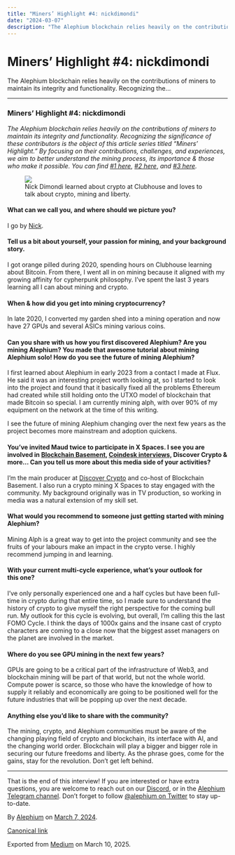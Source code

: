 ```yaml
---
title: "Miners’ Highlight #4: nickdimondi"
date: "2024-03-07"
description: "The Alephium blockchain relies heavily on the contributions of miners to maintain its integrity and functionality. Recognizing the…"
---
```


<div>

# Miners’ Highlight \#4: nickdimondi

</div>

<div class="section p-summary" field="subtitle">

The Alephium blockchain relies heavily on the contributions of miners to maintain its integrity and functionality. Recognizing the…

</div>

<div class="section e-content" field="body">

<div id="12fe" class="section section section--body section--first">

<div class="section-divider">

------------------------------------------------------------------------

</div>

<div class="section-content">

<div class="section-inner sectionLayout--insetColumn">

### Miners’ Highlight \#4: nickdimondi

*The Alephium blockchain relies heavily on the contributions of miners to maintain its integrity and functionality. Recognizing the significance of these contributors is the object of this article series titled “Miners’ Highlight.” By focusing on their contributions, challenges, and experiences, we aim to better understand the mining process, its importance & those who make it possible. You can find* <a href="https://medium.com/@alephium/miners-highlight-1-cedric-crispin-c4ed456f6d10" class="markup--anchor markup--p-anchor" data-href="https://medium.com/@alephium/miners-highlight-1-cedric-crispin-c4ed456f6d10" rel="noopener" target="_blank"><em>#1 here</em></a>, <a href="https://medium.com/@alephium/miners-highlight-1-jake-aka-hiram-abiff-a8833307f316" class="markup--anchor markup--p-anchor" data-href="https://medium.com/@alephium/miners-highlight-1-jake-aka-hiram-abiff-a8833307f316" rel="noopener" target="_blank"><em>#2 here</em></a>, *and* <a href="https://medium.com/@alephium/miners-highlight-3-bokiko-7b2a22ea0253" class="markup--anchor markup--p-anchor" data-href="https://medium.com/@alephium/miners-highlight-3-bokiko-7b2a22ea0253" target="_blank"><em>#3 here</em></a>*.*

<figure id="6f47" class="graf graf--figure graf-after--p">
<img src="https://cdn-images-1.medium.com/max/800/1*nhLsCNoiro18-F9pMO0-5g.png" class="graf-image" data-image-id="1*nhLsCNoiro18-F9pMO0-5g.png" data-width="960" data-height="1280" data-is-featured="true" />
<figcaption>Nick Dimondi learned about crypto at Clubhouse and loves to talk about crypto, mining and liberty.</figcaption>
</figure>

#### What can we call you, and where should we picture you?

I go by <a href="https://twitter.com/NickDimondi" class="markup--anchor markup--p-anchor" data-href="https://twitter.com/NickDimondi" rel="noopener" target="_blank">Nick</a>.

#### Tell us a bit about yourself, your passion for mining, and your background story.

I got orange pilled during 2020, spending hours on Clubhouse learning about Bitcoin. From there, I went all in on mining because it aligned with my growing affinity for cypherpunk philosophy. I’ve spent the last 3 years learning all I can about mining and crypto.

#### When & how did you get into mining cryptocurrency?

In late 2020, I converted my garden shed into a mining operation and now have 27 GPUs and several ASICs mining various coins.

#### Can you share with us how you first discovered Alephium? Are you mining Alephium? You made that awesome tutorial about mining Alephium solo! How do you see the future of mining Alephium?

I first learned about Alephium in early 2023 from a contact I made at Flux. He said it was an interesting project worth looking at, so I started to look into the project and found that it basically fixed all the problems Ethereum had created while still holding onto the UTXO model of blockchain that made Bitcoin so special. I am currently mining alph, with over 90% of my equipment on the network at the time of this writing.

I see the future of mining Alephium changing over the next few years as the project becomes more mainstream and adoption quickens.

#### You’ve invited Maud twice to participate in X Spaces. I see you are involved in <a href="https://www.youtube.com/channel/UCB8sMtMOYVY_m6jYZcnQdUA" class="markup--anchor markup--h4-anchor" data-href="https://www.youtube.com/channel/UCB8sMtMOYVY_m6jYZcnQdUA" rel="noopener" target="_blank">Blockchain Basement</a>, <a href="https://www.coindesk.com/tag/nick-dimondi/" class="markup--anchor markup--h4-anchor" data-href="https://www.coindesk.com/tag/nick-dimondi/" rel="noopener" target="_blank">Coindesk interviews,</a> Discover Crypto & more… Can you tell us more about this media side of your activities?

I’m the main producer at <a href="https://www.youtube.com/@DiscoverCrypto_" class="markup--anchor markup--p-anchor" data-href="https://www.youtube.com/@DiscoverCrypto_" rel="noopener" target="_blank">Discover Crypto</a> and co-host of Blockchain Basement. I also run a crypto mining X Spaces to stay engaged with the community. My background originally was in TV production, so working in media was a natural extension of my skill set.

#### What would you recommend to someone just getting started with mining Alephium?

Mining Alph is a great way to get into the project community and see the fruits of your labours make an impact in the crypto verse. I highly recommend jumping in and learning.

#### With your current multi-cycle experience, what’s your outlook for this one?

I’ve only personally experienced one and a half cycles but have been full-time in crypto during that entire time, so I made sure to understand the history of crypto to give myself the right perspective for the coming bull run. My outlook for this cycle is evolving, but overall, I’m calling this the last FOMO Cycle. I think the days of 1000x gains and the insane cast of crypto characters are coming to a close now that the biggest asset managers on the planet are involved in the market.

#### Where do you see GPU mining in the next few years?

GPUs are going to be a critical part of the infrastructure of Web3, and blockchain mining will be part of that world, but not the whole world. Compute power is scarce, so those who have the knowledge of how to supply it reliably and economically are going to be positioned well for the future industries that will be popping up over the next decade.

#### Anything else you’d like to share with the community?

The mining, crypto, and Alephium communities must be aware of the changing playing field of crypto and blockchain, its interface with AI, and the changing world order. Blockchain will play a bigger and bigger role in securing our future freedoms and liberty. As the phrase goes, come for the gains, stay for the revolution. Don’t get left behind.

</div>

</div>

</div>

<div id="1ff3" class="section section section--body section--last">

<div class="section-divider">

------------------------------------------------------------------------

</div>

<div class="section-content">

<div class="section-inner sectionLayout--insetColumn">

That is the end of this interview! If you are interested or have extra questions, you are welcome to reach out on our <a href="http://alephium.org/discord" class="markup--anchor markup--p-anchor" data-href="http://alephium.org/discord" rel="noopener ugc nofollow noopener" target="_blank">Discord</a>, or in the <a href="https://t.me/alephiumgroup" class="markup--anchor markup--p-anchor" data-href="https://t.me/alephiumgroup" rel="noopener ugc nofollow noopener" target="_blank">Alephium Telegram channel</a>. Don’t forget to follow <a href="https://twitter.com/alephium" class="markup--anchor markup--p-anchor" data-href="https://twitter.com/alephium" rel="noopener ugc nofollow noopener" target="_blank">@alephium on Twitter</a> to stay up-to-date.

</div>

</div>

</div>

</div>

By <a href="https://medium.com/@alephium" class="p-author h-card">Alephium</a> on [March 7, 2024](https://medium.com/p/2177a42b0837).

<a href="https://medium.com/@alephium/miners-highlight-4-nickdimondi-2177a42b0837" class="p-canonical">Canonical link</a>

Exported from [Medium](https://medium.com) on March 10, 2025.
